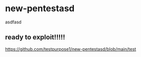 # new-pentestasd
asdfasd

<this pentest file is used to exploit the vulnerability>

## ready to exploit!!!!!

https://github.com/testpurpose1/new-pentestasd/blob/main/test
